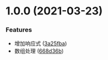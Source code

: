 # 1.0.0 (2021-03-23)


### Features

* 增加响应式 ([3a25fba](https://github.com/FearlessMa/vue-reactive/commit/3a25fbadfb031d8e51babf6f6b4d10a7d9003a35))
* 数组处理 ([668d36b](https://github.com/FearlessMa/vue-reactive/commit/668d36b9762def5eff7f0cf9cf6c6fdf7207abe5))



